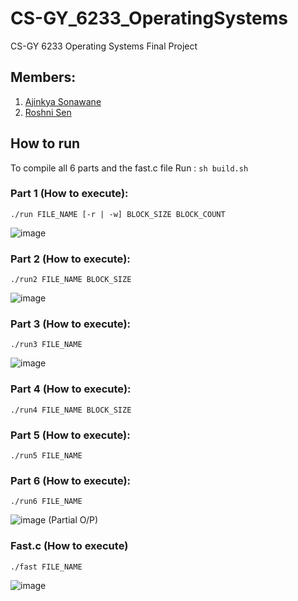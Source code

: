 # CS-GY_6233_OperatingSystems
CS-GY 6233 Operating Systems Final Project

## Members: 
1. [Ajinkya Sonawane](https://github.com/Ajinkya-Sonawane)
1. [Roshni Sen]()

## How to run
To compile all 6 parts and the fast.c file Run : `sh build.sh`

### Part 1 (How to execute):
`./run FILE_NAME [-r | -w] BLOCK_SIZE BLOCK_COUNT`

![image](https://user-images.githubusercontent.com/21151348/145730580-153243f0-2827-4283-bd87-0e90520eb718.png)

### Part 2 (How to execute):
`./run2 FILE_NAME BLOCK_SIZE`

![image](https://user-images.githubusercontent.com/21151348/145730623-52aca15b-539a-43af-a500-36939e50fd96.png)


### Part 3 (How to execute):
`./run3 FILE_NAME`

![image](https://user-images.githubusercontent.com/21151348/145730646-f40fc4ce-148b-46fb-92ee-064f12e603db.png)


### Part 4 (How to execute):
`./run4 FILE_NAME BLOCK_SIZE`

### Part 5 (How to execute):
`./run5 FILE_NAME`

### Part 6 (How to execute):
`./run6 FILE_NAME`

![image](https://user-images.githubusercontent.com/21151348/145730721-3b938077-7dbe-4ea8-a920-15565f09dea6.png)
(Partial O/P)

### Fast.c (How to execute)
`./fast FILE_NAME`

![image](https://user-images.githubusercontent.com/21151348/145730826-8d4fafa6-68b3-45f2-8bb5-b6ca53052f59.png)


